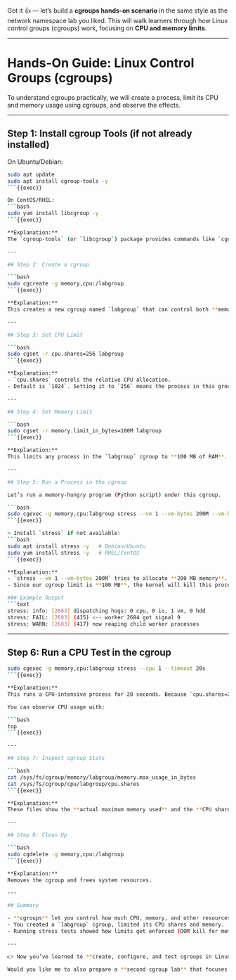 Got it 👍 — let’s build a **cgroups hands-on scenario** in the same style as the network namespace lab you liked. This will walk learners through how Linux control groups (cgroups) work, focusing on **CPU and memory limits**.

---

# Hands-On Guide: Linux Control Groups (cgroups)

To understand cgroups practically, we will create a process, limit its CPU and memory usage using cgroups, and observe the effects.

---

## Step 1: Install cgroup Tools (if not already installed)

On Ubuntu/Debian:

````bash
sudo apt update
sudo apt install cgroup-tools -y
```{{exec}}

On CentOS/RHEL:
```bash
sudo yum install libcgroup -y
```{{exec}}

**Explanation:**  
The `cgroup-tools` (or `libcgroup`) package provides commands like `cgcreate`, `cgexec`, and `cgset` that help us manage cgroups easily.

---

## Step 2: Create a cgroup

```bash
sudo cgcreate -g memory,cpu:/labgroup
```{{exec}}

**Explanation:**  
This creates a new cgroup named `labgroup` that can control both **memory** and **CPU** usage. The path `/sys/fs/cgroup/` will now have a `labgroup` directory.

---

## Step 3: Set CPU Limit

```bash
sudo cgset -r cpu.shares=256 labgroup
```{{exec}}

**Explanation:**  
- `cpu.shares` controls the relative CPU allocation.  
- Default is `1024`. Setting it to `256` means the process in this group gets **about 1/4 CPU share** compared to normal processes.

---

## Step 4: Set Memory Limit

```bash
sudo cgset -r memory.limit_in_bytes=100M labgroup
```{{exec}}

**Explanation:**  
This limits any process in the `labgroup` cgroup to **100 MB of RAM**. If it exceeds, the kernel’s OOM (Out-of-Memory) killer will terminate it.

---

## Step 5: Run a Process in the cgroup

Let’s run a memory-hungry program (Python script) under this cgroup.

```bash
sudo cgexec -g memory,cpu:labgroup stress --vm 1 --vm-bytes 200M --vm-hang 60
```{{exec}}

> Install `stress` if not available:
```bash
sudo apt install stress -y   # Debian/Ubuntu
sudo yum install stress -y   # RHEL/CentOS
```{{exec}}

**Explanation:**  
- `stress --vm 1 --vm-bytes 200M` tries to allocate **200 MB memory**.  
- Since our cgroup limit is **100 MB**, the kernel will kill this process.  

### Example Output
```text
stress: info: [2683] dispatching hogs: 0 cpu, 0 io, 1 vm, 0 hdd
stress: FAIL: [2683] (415) <-- worker 2684 got signal 9
stress: WARN: [2683] (417) now reaping child worker processes
````

---

## Step 6: Run a CPU Test in the cgroup

````bash
sudo cgexec -g memory,cpu:labgroup stress --cpu 1 --timeout 20s
```{{exec}}

**Explanation:**  
This runs a CPU-intensive process for 20 seconds. Because `cpu.shares=256`, it gets less CPU compared to other processes on the system.

You can observe CPU usage with:

```bash
top
```{{exec}}

---

## Step 7: Inspect cgroup Stats

```bash
cat /sys/fs/cgroup/memory/labgroup/memory.max_usage_in_bytes
cat /sys/fs/cgroup/cpu/labgroup/cpu.shares
```{{exec}}

**Explanation:**  
These files show the **actual maximum memory used** and the **CPU share configuration**.

---

## Step 8: Clean Up

```bash
sudo cgdelete -g memory,cpu:/labgroup
```{{exec}}

**Explanation:**  
Removes the cgroup and frees system resources.

---

## Summary

- **cgroups** let you control how much CPU, memory, and other resources processes can use.  
- You created a `labgroup` cgroup, limited its CPU shares and memory.  
- Running stress tests showed how limits get enforced (OOM kill for memory, throttling for CPU).  

---

👉 Now you’ve learned to **create, configure, and test cgroups in Linux**!  

Would you like me to also prepare a **second cgroup lab** that focuses on **disk I/O limits** (using blkio cgroups), in the same Markdown course style?
````
